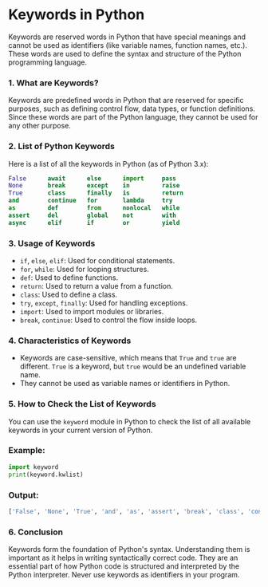 
# Keywords in Python

Keywords are reserved words in Python that have special meanings and cannot be used as identifiers (like variable names, function names, etc.). These words are used to define the syntax and structure of the Python programming language.

### 1. **What are Keywords?**

Keywords are predefined words in Python that are reserved for specific purposes, such as defining control flow, data types, or function definitions. Since these words are part of the Python language, they cannot be used for any other purpose.

### 2. **List of Python Keywords**

Here is a list of all the keywords in Python (as of Python 3.x):

```python
False      await      else      import     pass
None       break      except    in         raise
True       class      finally   is         return
and        continue   for       lambda     try
as         def        from      nonlocal   while
assert     del        global    not        with
async      elif       if        or         yield
```

### 3. **Usage of Keywords**

- `if`, `else`, `elif`: Used for conditional statements.
- `for`, `while`: Used for looping structures.
- `def`: Used to define functions.
- `return`: Used to return a value from a function.
- `class`: Used to define a class.
- `try`, `except`, `finally`: Used for handling exceptions.
- `import`: Used to import modules or libraries.
- `break`, `continue`: Used to control the flow inside loops.

### 4. **Characteristics of Keywords**

- Keywords are case-sensitive, which means that `True` and `true` are different. `True` is a keyword, but `true` would be an undefined variable name.
- They cannot be used as variable names or identifiers in Python.

### 5. **How to Check the List of Keywords**

You can use the `keyword` module in Python to check the list of all available keywords in your current version of Python.

### Example:
```python
import keyword
print(keyword.kwlist)
```

### Output:
```python
['False', 'None', 'True', 'and', 'as', 'assert', 'break', 'class', 'continue', 'def', 'del', 'elif', 'else', 'except', 'finally', 'for', 'from', 'global', 'if', 'import', 'in', 'is', 'lambda', 'nonlocal', 'not', 'or', 'pass', 'raise', 'return', 'try', 'while', 'with', 'yield']
```

### 6. **Conclusion**

Keywords form the foundation of Python's syntax. Understanding them is important as it helps in writing syntactically correct code. They are an essential part of how Python code is structured and interpreted by the Python interpreter. Never use keywords as identifiers in your program.
